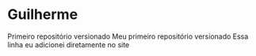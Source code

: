 # Guilherme
 Primeiro repositório versionado
Meu primeiro repositório versionado
Essa linha eu adicionei diretamente no site 
